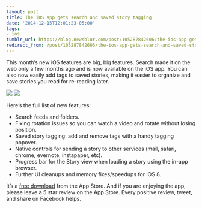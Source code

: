 ```yaml
---
layout: post
title: The iOS app gets search and saved story tagging
date: '2014-12-15T12:01:23-05:00'
tags:
- ios
tumblr_url: https://blog.newsblur.com/post/105287842606/the-ios-app-gets-search-and-saved-story-tagging
redirect_from: /post/105287842606/the-ios-app-gets-search-and-saved-story-tagging/
---
```

This month’s new iOS features are big, big features. Search made it on the web only a few months ago and is now available on the iOS app. You can also now easily add tags to saved stories, making it easier to organize and save stories you read for re-reading later.

![](https://s3.amazonaws.com/static.newsblur.com/blog/ios%204.6%20tagging.png) ![](https://s3.amazonaws.com/static.newsblur.com/blog/ios%204.6%20search.png)

Here’s the full list of new features:

- Search feeds and folders.
- Fixing rotation issues so you can watch a video and rotate without losing position.
- Saved story tagging: add and remove tags with a handy tagging popover.
- Native controls for sending a story to other services (mail, safari, chrome, evernote, instapaper, etc).
- Progress bar for the Story view when loading a story using the in-app browser.
- Further UI cleanups and memory fixes/speedups for iOS 8.

It’s a [free download](https://www.newsblur.com/ios) from the App Store. And if you are enjoying the app, please leave a 5 star review on the App Store. Every positive review, tweet, and share on Facebook helps.

